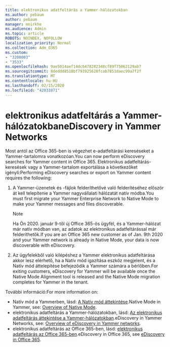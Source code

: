 ```yaml
---
title: elektronikus adatfeltárás a Yammer-hálózatokban
ms.author: pebaum
author: pebaum
manager: mnirkhe
ms.audience: Admin
ms.topic: article
ROBOTS: NOINDEX, NOFOLLOW
localization_priority: Normal
ms.collection: Adm_O365
ms.custom:
- "3200003"
- "3533"
ms.openlocfilehash: 9ae5014aef14dc6478282348cf89f75062129ab7
ms.sourcegitcommit: 8deddd8518bf793925628fcab7851daec99a7f2f
ms.translationtype: MT
ms.contentlocale: hu-HU
ms.lasthandoff: 02/15/2020
ms.locfileid: "42033871"
---
```

# <a name="ediscovery-in-yammer-networks"></a><span data-ttu-id="ec576-102">elektronikus adatfeltárás a Yammer-hálózatokban</span><span class="sxs-lookup"><span data-stu-id="ec576-102">eDiscovery in Yammer Networks</span></span>

<span data-ttu-id="ec576-103">Most antól az Office 365-ben is végezhet e-adatfeltárási kereséseket a Yammer-tartalomra vonatkozóan.</span><span class="sxs-lookup"><span data-stu-id="ec576-103">You can now perform eDiscovery searches for Yammer content in Office 365.</span></span>  <span data-ttu-id="ec576-104">Elektronikus adatfeltárás-keresések vagy a Yammer-tartalom exportálása a következőket igényli:</span><span class="sxs-lookup"><span data-stu-id="ec576-104">Performing eDiscovery searches or export on Yammer content requires the following:</span></span>

1. <span data-ttu-id="ec576-105">A Yammer-üzenetek és -fájlok felderíthetővé való felderítéséhez először át kell telepítenie a Yammer nagyvállalati hálózatát natív módba.</span><span class="sxs-lookup"><span data-stu-id="ec576-105">You must first migrate your Yammer Enterprise Network to Native Mode to make your Yammer messages and files discoverable.</span></span>

   > [!NOTE] 
   ><span data-ttu-id="ec576-106">Ha Ön 2020. január 9-től új Office 365-ös ügyfél, és a Yammer-hálózat már natív módban van, az adatok az elektronikus adatfeltárással már felderíthetők.</span><span class="sxs-lookup"><span data-stu-id="ec576-106">If you are an Office 365 new customer as of Jan. 9th 2020 and your Yammer network is already in Native Mode, your data is now discoverable with eDiscovery.</span></span>

2. <span data-ttu-id="ec576-107">Az ügyfelekből való kilépéshez a Yammer elektronikus adatfeltárása akkor lesz elérhető, ha a Natív mód igazítása eszköz megjelent, és a Natív mód áttelepítése befejeződik a Yammer számára a bérlőben.</span><span class="sxs-lookup"><span data-stu-id="ec576-107">For exiting customers, eDiscovery for Yammer will be available once the Native Mode Alignment tool is released and the Native Mode migration completes for Yammer in the tenant.</span></span>

<span data-ttu-id="ec576-108">További információ:</span><span class="sxs-lookup"><span data-stu-id="ec576-108">For more information on:</span></span>

- <span data-ttu-id="ec576-109">Natív mód a Yammerben, lásd: [A Natív mód áttekintése](https://docs.microsoft.com/yammer/configure-your-yammer-network/overview-native-mode).</span><span class="sxs-lookup"><span data-stu-id="ec576-109">Native Mode in Yammer, see: [Overview of Native Mode](https://docs.microsoft.com/yammer/configure-your-yammer-network/overview-native-mode).</span></span>
- <span data-ttu-id="ec576-110">elektronikus adatfeltárás a Yammer-hálózatokban, lásd: [Az elektronikus adatfeltárás áttekintése a Yammer-hálózatokban](https://docs.microsoft.com/en-us/yammer/manage-security-and-compliance/overview-of-ediscovery).</span><span class="sxs-lookup"><span data-stu-id="ec576-110">eDiscovery in Yammer Networks, see: [Overview of eDiscovery in Yammer networks](https://docs.microsoft.com/en-us/yammer/manage-security-and-compliance/overview-of-ediscovery).</span></span>
- <span data-ttu-id="ec576-111">elektronikus adatfeltárás az Office 365-ben, lásd: [elektronikus adatfeltárás az Office 365-ben](https://docs.microsoft.com/en-us/microsoft-365/compliance/ediscovery).</span><span class="sxs-lookup"><span data-stu-id="ec576-111">eDiscovery in Office 365, see [eDiscovery in Office 365](https://docs.microsoft.com/en-us/microsoft-365/compliance/ediscovery).</span></span>
